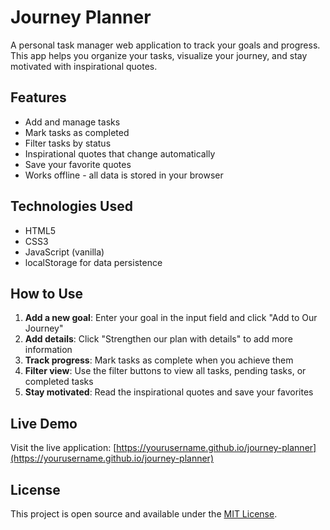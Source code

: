 # Journey Planner

A personal task manager web application to track your goals and progress. This app helps you organize your tasks, visualize your journey, and stay motivated with inspirational quotes.

## Features

- Add and manage tasks
- Mark tasks as completed
- Filter tasks by status
- Inspirational quotes that change automatically
- Save your favorite quotes
- Works offline - all data is stored in your browser

## Technologies Used

- HTML5
- CSS3
- JavaScript (vanilla)
- localStorage for data persistence

## How to Use

1. **Add a new goal**: Enter your goal in the input field and click "Add to Our Journey"
2. **Add details**: Click "Strengthen our plan with details" to add more information
3. **Track progress**: Mark tasks as complete when you achieve them
4. **Filter view**: Use the filter buttons to view all tasks, pending tasks, or completed tasks
5. **Stay motivated**: Read the inspirational quotes and save your favorites

## Live Demo

Visit the live application: [https://yourusername.github.io/journey-planner](https://yourusername.github.io/journey-planner)

## License

This project is open source and available under the [MIT License](LICENSE).